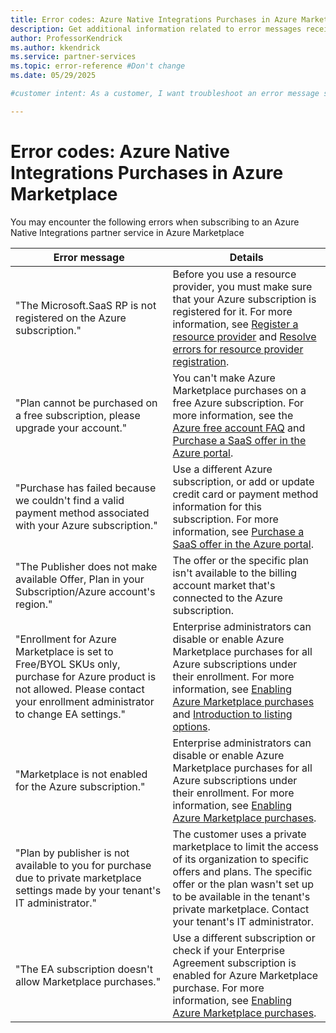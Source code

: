 ```yaml
---
title: Error codes: Azure Native Integrations Purchases in Azure Marketplace
description: Get additional information related to error messages received when subscribing to Azure Native Integrations in Azure Marketplace. 
author: ProfessorKendrick
ms.author: kkendrick
ms.service: partner-services
ms.topic: error-reference #Don't change
ms.date: 05/29/2025

#customer intent: As a customer, I want troubleshoot an error message so that I can subscribe to an Azure Native Integrations partner service.

---
```


# Error codes: Azure Native Integrations Purchases in Azure Marketplace

You may encounter the following errors when subscribing to an Azure Native Integrations partner service in Azure Marketplace

|Error message |Details |
|---------|---------|
|"The Microsoft.SaaS RP is not registered on the Azure subscription."     |Before you use a resource provider, you must make sure that your Azure subscription is registered for it. For more information, see [Register a resource provider](../../azure-resource-manager/management/resource-providers-and-types.md#register-resource-provider) and [Resolve errors for resource provider registration](../../azure-resource-manager/troubleshooting/error-register-resource-provider.md).         |
|"Plan cannot be purchased on a free subscription, please upgrade your account."     |You can't make Azure Marketplace purchases on a free Azure subscription. For more information, see the [Azure free account FAQ]( https://azure.microsoft.com/free/free-account-faq) and [Purchase a SaaS offer in the Azure portal](/marketplace/purchase-saas-offer-in-azure-portal#common-error-messages-and-solutions).         |
|"Purchase has failed because we couldn't find a valid payment method associated with your Azure subscription."    |Use a different Azure subscription, or add or update credit card or payment method information for this subscription. For more information, see [Purchase a SaaS offer in the Azure portal](/marketplace/purchase-saas-offer-in-azure-portal#common-error-messages-and-solutions).         |
|"The Publisher does not make available Offer, Plan in your Subscription/Azure account's region."    |The offer or the specific plan isn't available to the billing account market that's connected to the Azure subscription.          |
|"Enrollment for Azure Marketplace is set to Free/BYOL SKUs only, purchase for Azure product is not allowed. Please contact your enrollment administrator to change EA settings."     |Enterprise administrators can disable or enable Azure Marketplace purchases for all Azure subscriptions under their enrollment. For more information, see [Enabling Azure Marketplace purchases](../../cost-management-billing/manage/ea-azure-marketplace.md#enabling-azure-marketplace-purchases) and [Introduction to listing options](/partner-center/marketplace/determine-your-listing-type#overview).         |
|"Marketplace is not enabled for the Azure subscription."     |Enterprise administrators can disable or enable Azure Marketplace purchases for all Azure subscriptions under their enrollment. For more information, see [Enabling Azure Marketplace purchases](../../cost-management-billing/manage/ea-azure-marketplace.md#enabling-azure-marketplace-purchases).         |
|"Plan by publisher is not available to you for purchase due to private marketplace settings made by your tenant's IT administrator."     |The customer uses a private marketplace to limit the access of its organization to specific offers and plans. The specific offer or the plan wasn't set up to be available in the tenant's private marketplace. Contact your tenant's IT administrator.         |
|"The EA subscription doesn't allow Marketplace purchases."     |Use a different subscription or check if your Enterprise Agreement subscription is enabled for Azure Marketplace purchase. For more information, see [Enabling Azure Marketplace purchases](../../cost-management-billing/manage/ea-azure-marketplace.md#enabling-azure-marketplace-purchases).         |
